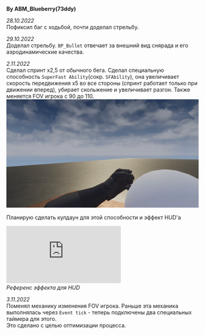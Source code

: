 **By ABM_Blueberry(73ddy)** 
 
*28.10.2022*  
Пофиксил баг с ходьбой, почти доделал стрельбу.

*29.10.2022*  
Доделал стрельбу. 
`BP_Bullet` отвечает за внешний вид снярада и его аэродинамические качества.

*2.11.2022*  
Сделал спринт x2,5 от обычного бега. 
Сделал специальную способность `SuperFast Ability`(сокр. `SFAbility`), 
она увеличивает скорость передвижения x5 во все стороны (спринт работает только при движении вперед), 
убирает скольжение и увеличивает разгон. Также меняется FOV игрока с 90 до 110.  
![screen-gif](FOV.gif)

Планирую сделать кулдаун для этой способности и эффект HUD'а

![screen-gif](https://forum.unity.com/proxy.php?image=https%3A%2F%2Fi.imgur.com%2FkWsO2UP.gif&hash=e6e10dcd7d9a8f71000a23e0550cfda2)  
*Референс эффекта для HUD*

*3.11.2022*  
Поменял механику изменения FOV игрока. Раньше эта механика выполнялась через `Event tick` - теперь подключены два специальных таймера для этого.  
Это сделано с целью оптимизации процесса.